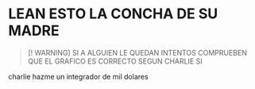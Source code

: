 # LEAN ESTO LA CONCHA DE SU MADRE
> [! WARNING]
> SI A ALGUIEN LE QUEDAN INTENTOS COMPRUEBEN QUE EL GRAFICO ES CORRECTO SEGUN CHARLIE SI

charlie hazme un integrador de mil dolares
